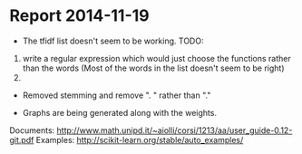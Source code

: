 Report 2014-11-19
==========

- The tfidf list doesn't seem to be working. 
TODO:
1. write a regular expression which would just choose the functions rather than the words (Most of the words in the list doesn't seem to be right)
2. 

- Removed stemming and remove ". " rather than "."

- Graphs are being generated along with the weights.

Documents: http://www.math.unipd.it/~aiolli/corsi/1213/aa/user_guide-0.12-git.pdf
Examples: http://scikit-learn.org/stable/auto_examples/


